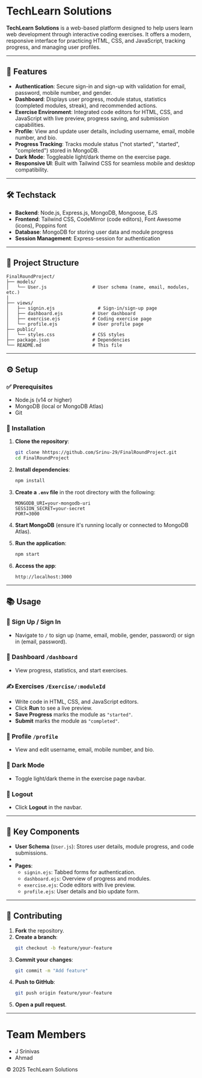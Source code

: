  # TechLearn Solutions

**TechLearn Solutions** is a web-based platform designed to help users learn web development through interactive coding exercises. It offers a modern, responsive interface for practicing HTML, CSS, and JavaScript, tracking progress, and managing user profiles.

---

## 🚀 Features

- **Authentication**: Secure sign-in and sign-up with validation for email, password, mobile number, and gender.
- **Dashboard**: Displays user progress, module status, statistics (completed modules, streak), and recommended actions.
- **Exercise Environment**: Integrated code editors for HTML, CSS, and JavaScript with live preview, progress saving, and submission capabilities.
- **Profile**: View and update user details, including username, email, mobile number, and bio.
- **Progress Tracking**: Tracks module status ("not started", "started", "completed") stored in MongoDB.
- **Dark Mode**: Toggleable light/dark theme on the exercise page.
- **Responsive UI**: Built with Tailwind CSS for seamless mobile and desktop compatibility.

---

## 🛠 Techstack

- **Backend**: Node.js, Express.js, MongoDB, Mongoose, EJS
- **Frontend**: Tailwind CSS, CodeMirror (code editors), Font Awesome (icons), Poppins font
- **Database**: MongoDB for storing user data and module progress
- **Session Management**: Express-session for authentication

---

## 📁 Project Structure

```
FinalRoundProject/
├── models/
│   └── User.js                 # User schema (name, email, modules, etc.)
|
├── views/
│   ├── signin.ejs                # Sign-in/sign-up page
│   ├── dashboard.ejs           # User dashboard
│   ├── exercise.ejs            # Coding exercise page
│   └── profile.ejs             # User profile page
├── public/
│   └── styles.css              # CSS styles
├── package.json                # Dependencies
└── README.md                   # This file
```

---

## ⚙️ Setup

### ✅ Prerequisites

- Node.js (v14 or higher)
- MongoDB (local or MongoDB Atlas)
- Git

### 🧩 Installation

1. **Clone the repository**:
   ```bash
   git clone hhttps://github.com/Srinu-29/FinalRoundProject.git
   cd FinalRoundProject
   ```

2. **Install dependencies**:
   ```bash
   npm install
   ```

3. **Create a `.env` file** in the root directory with the following:
   ```
   MONGODB_URI=your-mongodb-uri
   SESSION_SECRET=your-secret
   PORT=3000
   ```

4. **Start MongoDB** (ensure it's running locally or connected to MongoDB Atlas).

5. **Run the application**:
   ```bash
   npm start
   ```

6. **Access the app**:
   ```
   http://localhost:3000
   ```

---

## 📚 Usage

### 🔐 Sign Up / Sign In

- Navigate to `/` to sign up (name, email, mobile, gender, password) or sign in (email, password).

### 🧭 Dashboard `/dashboard`

- View progress, statistics, and start exercises.

### ✍️ Exercises `/Exercise/:moduleId`

- Write code in HTML, CSS, and JavaScript editors.
- Click **Run** to see a live preview.
- **Save Progress** marks the module as `"started"`.
- **Submit** marks the module as `"completed"`.

### 👤 Profile `/profile`

- View and edit username, email, mobile number, and bio.

### 🌙 Dark Mode

- Toggle light/dark theme in the exercise page navbar.

### 🚪 Logout

- Click **Logout** in the navbar.

---

## 🔑 Key Components

- **User Schema** (`User.js`): Stores user details, module progress, and code submissions.
- 
- **Pages**:
  - `signin.ejs`: Tabbed forms for authentication.
  - `dashboard.ejs`: Overview of progress and modules.
  - `exercise.ejs`: Code editors with live preview.
  - `profile.ejs`: User details and bio update form.

---

## 🤝 Contributing

1. **Fork** the repository.
2. **Create a branch**:
   ```bash
   git checkout -b feature/your-feature
   ```
3. **Commit your changes**:
   ```bash
   git commit -m "Add feature"
   ```
4. **Push to GitHub**:
   ```bash
   git push origin feature/your-feature
   ```
5. **Open a pull request**.

---
# Team Members

- J Srinivas
- Ahmad

© 2025 TechLearn Solutions
